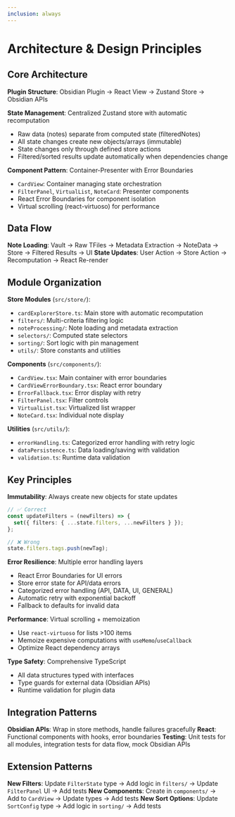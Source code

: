 ```yaml
---
inclusion: always
---
```


# Architecture & Design Principles

## Core Architecture

**Plugin Structure**: Obsidian Plugin → React View → Zustand Store → Obsidian APIs

**State Management**: Centralized Zustand store with automatic recomputation
- Raw data (notes) separate from computed state (filteredNotes)
- All state changes create new objects/arrays (immutable)
- State changes only through defined store actions
- Filtered/sorted results update automatically when dependencies change

**Component Pattern**: Container-Presenter with Error Boundaries
- `CardView`: Container managing state orchestration
- `FilterPanel`, `VirtualList`, `NoteCard`: Presenter components
- React Error Boundaries for component isolation
- Virtual scrolling (react-virtuoso) for performance

## Data Flow

**Note Loading**: Vault → Raw TFiles → Metadata Extraction → NoteData → Store → Filtered Results → UI
**State Updates**: User Action → Store Action → Recomputation → React Re-render

## Module Organization

**Store Modules** (`src/store/`):
- `cardExplorerStore.ts`: Main store with automatic recomputation
- `filters/`: Multi-criteria filtering logic
- `noteProcessing/`: Note loading and metadata extraction
- `selectors/`: Computed state selectors
- `sorting/`: Sort logic with pin management
- `utils/`: Store constants and utilities

**Components** (`src/components/`):
- `CardView.tsx`: Main container with error boundaries
- `CardViewErrorBoundary.tsx`: React error boundary
- `ErrorFallback.tsx`: Error display with retry
- `FilterPanel.tsx`: Filter controls
- `VirtualList.tsx`: Virtualized list wrapper
- `NoteCard.tsx`: Individual note display

**Utilities** (`src/utils/`):
- `errorHandling.ts`: Categorized error handling with retry logic
- `dataPersistence.ts`: Data loading/saving with validation
- `validation.ts`: Runtime data validation

## Key Principles

**Immutability**: Always create new objects for state updates
```typescript
// ✅ Correct
const updateFilters = (newFilters) => {
  set({ filters: { ...state.filters, ...newFilters } });
};

// ❌ Wrong
state.filters.tags.push(newTag);
```

**Error Resilience**: Multiple error handling layers
- React Error Boundaries for UI errors
- Store error state for API/data errors
- Categorized error handling (API, DATA, UI, GENERAL)
- Automatic retry with exponential backoff
- Fallback to defaults for invalid data

**Performance**: Virtual scrolling + memoization
- Use `react-virtuoso` for lists >100 items
- Memoize expensive computations with `useMemo`/`useCallback`
- Optimize React dependency arrays

**Type Safety**: Comprehensive TypeScript
- All data structures typed with interfaces
- Type guards for external data (Obsidian APIs)
- Runtime validation for plugin data

## Integration Patterns

**Obsidian APIs**: Wrap in store methods, handle failures gracefully
**React**: Functional components with hooks, error boundaries
**Testing**: Unit tests for all modules, integration tests for data flow, mock Obsidian APIs

## Extension Patterns

**New Filters**: Update `FilterState` type → Add logic in `filters/` → Update `FilterPanel` UI → Add tests
**New Components**: Create in `components/` → Add to `CardView` → Update types → Add tests
**New Sort Options**: Update `SortConfig` type → Add logic in `sorting/` → Add tests
